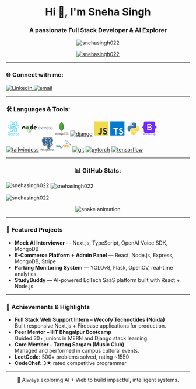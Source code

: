 <h1 align="center">Hi 👋, I'm Sneha Singh</h1>

<h3 align="center">A passionate Full Stack Developer & AI Explorer</h3>

<p align="center">
  <img src="https://komarev.com/ghpvc/?username=snehasingh022&label=Profile%20views&color=0e75b6&style=flat" alt="snehasingh022" />
</p>

<p align="center">
  <a href="https://github.com/ryo-ma/github-profile-trophy">
    <img src="https://github-profile-trophy.vercel.app/?username=snehasingh022&theme=algolia&margin-w=10&margin-h=10" alt="snehasingh022" />
  </a>
</p>

---

<h3 align="left">🌐 Connect with me:</h3>
<p align="left">
  <a href="https://www.linkedin.com/in/sneha-singh-269645287/" target="blank">
    <img align="center" src="https://raw.githubusercontent.com/rahuldkjain/github-profile-readme-generator/master/src/images/icons/Social/linked-in-alt.svg" alt="LinkedIn" height="30" width="40" />
  </a>
  <a href="mailto:snehasingh842003@gmail.com" target="blank">
    <img align="center" src="https://upload.wikimedia.org/wikipedia/commons/4/4e/Gmail_Icon.png" alt="email" height="30" width="40" />
  </a>
</p>

---

<h3 align="left">🛠️ Languages & Tools:</h3>
<p align="left">
  <a href="https://reactjs.org/" target="_blank"><img src="https://raw.githubusercontent.com/devicons/devicon/master/icons/react/react-original-wordmark.svg" alt="react" width="40" height="40"/></a>
  <a href="https://nodejs.org/" target="_blank"><img src="https://raw.githubusercontent.com/devicons/devicon/master/icons/nodejs/nodejs-original-wordmark.svg" alt="nodejs" width="40" height="40"/></a>
  <a href="https://expressjs.com/" target="_blank"><img src="https://raw.githubusercontent.com/devicons/devicon/master/icons/express/express-original-wordmark.svg" alt="express" width="40" height="40"/></a>
  <a href="https://www.mongodb.com/" target="_blank"><img src="https://raw.githubusercontent.com/devicons/devicon/master/icons/mongodb/mongodb-original-wordmark.svg" alt="mongodb" width="40" height="40"/></a>
  <a href="https://www.djangoproject.com/" target="_blank"><img src="https://cdn.worldvectorlogo.com/logos/django.svg" alt="django" width="40" height="40"/></a>
  <a href="https://developer.mozilla.org/en-US/docs/Web/JavaScript" target="_blank"><img src="https://raw.githubusercontent.com/devicons/devicon/master/icons/javascript/javascript-original.svg" alt="javascript" width="40" height="40"/></a>
  <a href="https://www.typescriptlang.org/" target="_blank"><img src="https://raw.githubusercontent.com/devicons/devicon/master/icons/typescript/typescript-original.svg" alt="typescript" width="40" height="40"/></a>
  <a href="https://www.python.org/" target="_blank"><img src="https://raw.githubusercontent.com/devicons/devicon/master/icons/python/python-original.svg" alt="python" width="40" height="40"/></a>
  <a href="https://getbootstrap.com/" target="_blank"><img src="https://raw.githubusercontent.com/devicons/devicon/master/icons/bootstrap/bootstrap-plain-wordmark.svg" alt="bootstrap" width="40" height="40"/></a>
  <a href="https://tailwindcss.com/" target="_blank"><img src="https://www.vectorlogo.zone/logos/tailwindcss/tailwindcss-icon.svg" alt="tailwindcss" width="40" height="40"/></a>
  <a href="https://www.postgresql.org/" target="_blank"><img src="https://raw.githubusercontent.com/devicons/devicon/master/icons/postgresql/postgresql-original-wordmark.svg" alt="postgresql" width="40" height="40"/></a>
  <a href="https://www.mysql.com/" target="_blank"><img src="https://raw.githubusercontent.com/devicons/devicon/master/icons/mysql/mysql-original-wordmark.svg" alt="mysql" width="40" height="40"/></a>
  <a href="https://git-scm.com/" target="_blank"><img src="https://www.vectorlogo.zone/logos/git-scm/git-scm-icon.svg" alt="git" width="40" height="40"/></a>
  <a href="https://pytorch.org/" target="_blank"><img src="https://www.vectorlogo.zone/logos/pytorch/pytorch-icon.svg" alt="pytorch" width="40" height="40"/></a>
  <a href="https://www.tensorflow.org/" target="_blank"><img src="https://www.vectorlogo.zone/logos/tensorflow/tensorflow-icon.svg" alt="tensorflow" width="40" height="40"/></a>
</p>

---

<h3 align="center">📊 GitHub Stats:</h3>

<p><img align="left" src="https://github-readme-stats.vercel.app/api/top-langs?username=snehasingh022&show_icons=true&locale=en&layout=compact&theme=radical" alt="snehasingh022" /></p>

<p>&nbsp;<img align="center" src="https://github-readme-stats.vercel.app/api?username=snehasingh022&show_icons=true&locale=en&theme=radical" alt="snehasingh022" /></p>

<p><img align="center" src="https://github-readme-streak-stats.herokuapp.com/?user=snehasingh022&theme=radical" alt="snehasingh022" /></p>

<p align="center">
<picture>
  <source media="(prefers-color-scheme: dark)" srcset="https://raw.githubusercontent.com/snehasingh022/snehasingh022/output/github-contribution-grid-snake-dark.svg">
  <source media="(prefers-color-scheme: light)" srcset="https://raw.githubusercontent.com/snehasingh022/snehasingh022/output/github-contribution-grid-snake.svg">
  <img alt="snake animation" src="https://raw.githubusercontent.com/snehasingh022/snehasingh022/output/github-contribution-grid-snake.svg">
</picture>
</p>

---

### 📁 Featured Projects

- **Mock AI Interviewer** — Next.js, TypeScript, OpenAI Voice SDK, MongoDB  
- **E-Commerce Platform + Admin Panel** — React, Node.js, Express, MongoDB, Stripe  
- **Parking Monitoring System** — YOLOv8, Flask, OpenCV, real-time analytics  
- **StudyBuddy** — AI-powered EdTech SaaS platform built with React + Node.js  

---

### 🏅 Achievements & Highlights

- **Full Stack Web Support Intern – Wecofy Technotides (Noida)**  
  Built responsive Next.js + Firebase applications for production.
- **Peer Mentor – IIIT Bhagalpur Bootcamp**  
  Guided 30+ juniors in MERN and Django stack learning.
- **Core Member – Tarang Sargam (Music Club)**  
  Managed and performed in campus cultural events.
- **LeetCode:** 500+ problems solved, rating ~1550  
- **CodeChef:** 3★ rated competitive programmer  

---

<p align="center">💬 Always exploring AI + Web to build impactful, intelligent systems.</p>

